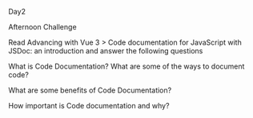 Day2

Afternoon Challenge 

Read Advancing with Vue 3 > Code documentation for JavaScript with JSDoc: an introduction and answer the following questions

What is Code Documentation? What are some of the ways to document code?
>

What are some benefits of Code Documentation?
>

How important is Code documentation and why?
>